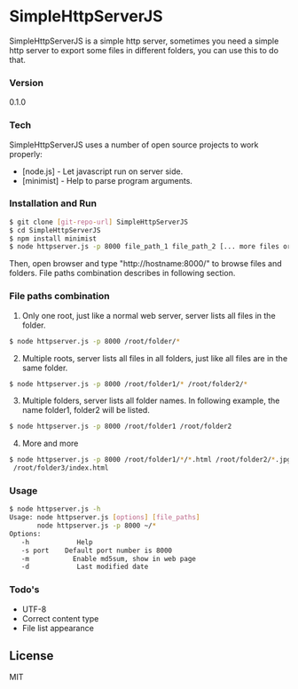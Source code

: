 # SimpleHttpServerJS

SimpleHttpServerJS is a simple http server, sometimes you need a simple http server to export some files in different folders, you can use this to do that.

### Version
0.1.0

### Tech

SimpleHttpServerJS uses a number of open source projects to work properly:

* [node.js] - Let javascript run on server side.
* [minimist] - Help to parse program arguments.

### Installation and Run

```sh
$ git clone [git-repo-url] SimpleHttpServerJS
$ cd SimpleHttpServerJS
$ npm install minimist
$ node httpserver.js -p 8000 file_path_1 file_path_2 [... more files or folders]
```

Then, open browser and type "http://hostname:8000/" to browse files and folders.
File paths combination describes in following section.

### File paths combination

1. Only one root, just like a normal web server, server lists
all files in the folder.
```sh
$ node httpserver.js -p 8000 /root/folder/*
```

2. Multiple roots, server lists all files in all folders,
just like all files are in the same folder.
```sh
$ node httpserver.js -p 8000 /root/folder1/* /root/folder2/*
```

3. Multiple folders, server lists all folder names.
In following example, the name folder1, folder2 will be listed.
```sh
$ node httpserver.js -p 8000 /root/folder1 /root/folder2
```

4. More and more
```sh
$ node httpserver.js -p 8000 /root/folder1/*/*.html /root/folder2/*.jpg \
 /root/folder3/index.html
```

### Usage
```sh
$ node httpserver.js -h
Usage: node httpserver.js [options] [file_paths]
       node httpserver.js -p 8000 ~/*
Options:
   -h            Help
   -s port    Default port number is 8000
   -m           Enable md5sum, show in web page
   -d            Last modified date
```

### Todo's

* UTF-8
* Correct content type
* File list appearance

License
---

MIT



